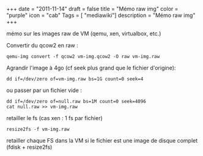 +++
date = "2011-11-14"
draft = false
title = "Mémo raw img"
color = "purple"
icon = "cab"
Tags = [ "mediawiki"]
description = "Mémo raw img"
+++

mémo sur les images raw de VM (qemu, xen, virtualbox, etc.)

Convertir du qcow2 en raw :

    qemu-img convert -f qcow2 vm-img.qcow2 -O raw vm-img.raw

Agrandir l'image à 4go (cf seek plus grand que le fichier d'origine):

    dd if=/dev/zero of=vm-img.raw bs=1G count=0 seek=4

ou passer par un fichier vide :

    dd if=/dev/zero of=null.raw bs=1M count=0 seek=4096
    cat null.raw >> vm-img.raw

retailler le fs (cas xen : 1 fs par fichier)

    resize2fs -f vm-img.raw

retailler chaque FS dans la VM si le fichier est une image de disque
complet (fdisk + resize2fs)
